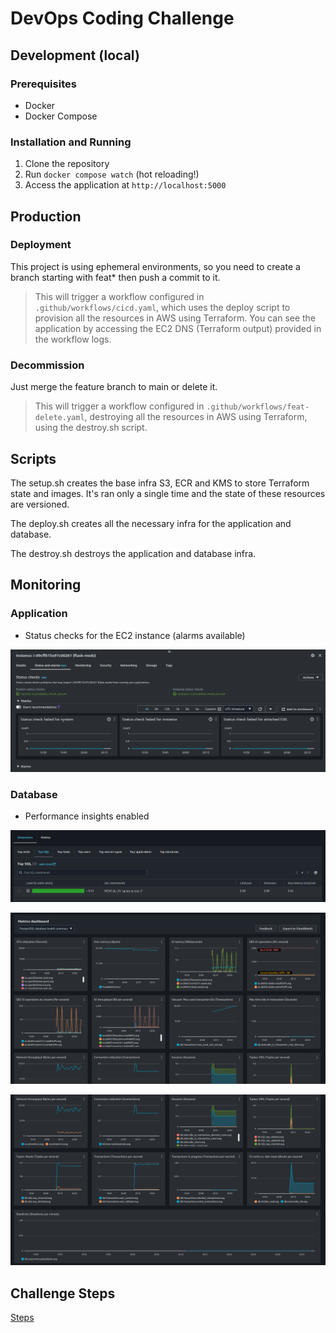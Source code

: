 # DevOps Coding Challenge

## Development (local)

### Prerequisites

- Docker
- Docker Compose

### Installation and Running

1. Clone the repository
2. Run `docker compose watch` (hot reloading!)
3. Access the application at `http://localhost:5000`

## Production

### Deployment

This project is using ephemeral environments, so you need to create a branch starting with feat* then push a commit to it.

> This will trigger a workflow configured in `.github/workflows/cicd.yaml`, which uses the deploy script to provision all the resources in AWS using Terraform.
> You can see the application by accessing the EC2 DNS (Terraform output) provided in the workflow logs.

### Decommission

Just merge the feature branch to main or delete it.

> This will trigger a workflow configured in `.github/workflows/feat-delete.yaml`, destroying all the resources in AWS using Terraform, using the destroy.sh script.

## Scripts

The setup.sh creates the base infra S3, ECR and KMS to store Terraform state and images. It's ran only a single time and the state of these resources are versioned.

The deploy.sh creates all the necessary infra for the application and database.

The destroy.sh destroys the application and database infra.

## Monitoring

### Application

- Status checks for the EC2 instance (alarms available)

![](images/ec2_status_checks.png)

### Database

- Performance insights enabled

![](images/rds_query_exec_time.png)

![](images/rds_metrics_dash.png)

![](images/rds_metrics_dash2.png)

## Challenge Steps

[Steps](Steps.md)
